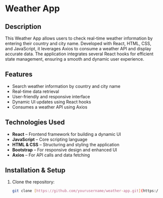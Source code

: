 # Weather App

## Description
This Weather App allows users to check real-time weather information by entering their country and city name. Developed with React, HTML, CSS, and JavaScript, it leverages Axios to consume a weather API and display accurate data. The application integrates several React hooks for efficient state management, ensuring a smooth and dynamic user experience.

## Features
- Search weather information by country and city name
- Real-time data retrieval
- User-friendly and responsive interface
- Dynamic UI updates using React hooks
- Consumes a weather API using Axios

## Technologies Used
- **React** – Frontend framework for building a dynamic UI
- **JavaScript** – Core scripting language
- **HTML & CSS** – Structuring and styling the application
- **Bootstrap** – For responsive design and enhanced UI
- **Axios** – For API calls and data fetching

## Installation & Setup
1. Clone the repository:
   ```sh
   git clone [https://github.com/yourusername/weather-app.git](https://github.com/achraftes/Weather.git)

